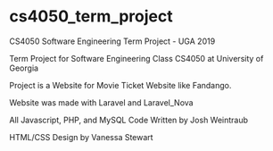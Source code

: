 # cs4050_term_project
CS4050 Software Engineering Term Project - UGA 2019

Term Project for Software Engineering Class CS4050 at University of Georgia

Project is a Website for Movie Ticket Website like Fandango. 

Website was made with Laravel and Laravel_Nova

All Javascript, PHP, and MySQL Code Written by Josh Weintraub

HTML/CSS Design by Vanessa Stewart
